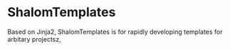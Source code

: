 # ShalomTemplates
Based on Jinja2, ShalomTemplates is for rapidly developing templates for arbitary projectsz,
